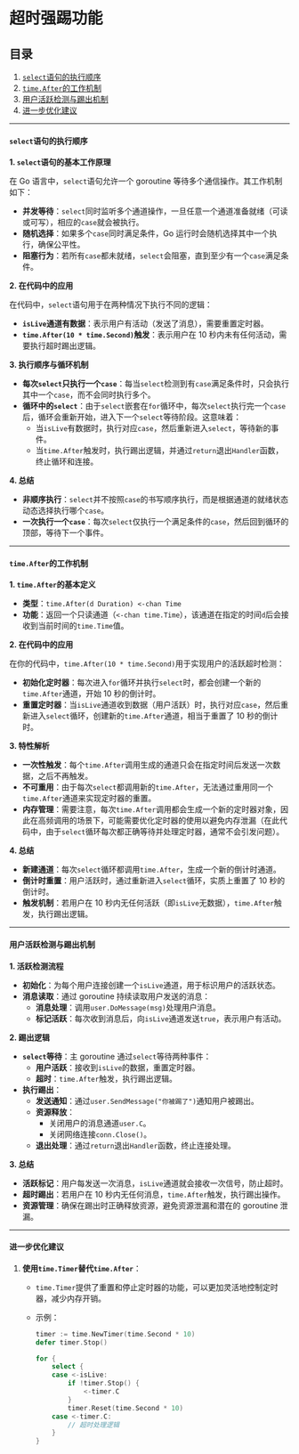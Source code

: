 # 超时强踢功能

## **目录**

1. [`select`语句的执行顺序](#`select`语句的执行顺序)
2. [`time.After`的工作机制](#`time.After`的工作机制)
3. [用户活跃检测与踢出机制](#用户活跃检测与踢出机制)
4. [进一步优化建议](#进一步优化建议)

---

#### **`select`语句的执行顺序**

**1. `select`语句的基本工作原理**

在 Go 语言中，`select`语句允许一个 goroutine 等待多个通信操作。其工作机制如下：

- **并发等待**：`select`同时监听多个通道操作，一旦任意一个通道准备就绪（可读或可写），相应的`case`就会被执行。
- **随机选择**：如果多个`case`同时满足条件，Go 运行时会随机选择其中一个执行，确保公平性。
- **阻塞行为**：若所有`case`都未就绪，`select`会阻塞，直到至少有一个`case`满足条件。

**2. 在代码中的应用**

在代码中，`select`语句用于在两种情况下执行不同的逻辑：

- **`isLive`通道有数据**：表示用户有活动（发送了消息），需要重置定时器。
- **`time.After(10 * time.Second)`触发**：表示用户在 10 秒内未有任何活动，需要执行超时踢出逻辑。

**3. 执行顺序与循环机制**

- **每次`select`只执行一个`case`**：每当`select`检测到有`case`满足条件时，只会执行其中一个`case`，而不会同时执行多个。
- **循环中的`select`**：由于`select`嵌套在`for`循环中，每次`select`执行完一个`case`后，循环会重新开始，进入下一个`select`等待阶段。这意味着：
  - 当`isLive`有数据时，执行对应`case`，然后重新进入`select`，等待新的事件。
  - 当`time.After`触发时，执行踢出逻辑，并通过`return`退出`Handler`函数，终止循环和连接。

**4. 总结**

- **非顺序执行**：`select`并不按照`case`的书写顺序执行，而是根据通道的就绪状态动态选择执行哪个`case`。
- **一次执行一个`case`**：每次`select`仅执行一个满足条件的`case`，然后回到循环的顶部，等待下一个事件。

---

#### **`time.After`的工作机制**

**1. `time.After`的基本定义**

- **类型**：`time.After(d Duration) <-chan Time`
- **功能**：返回一个只读通道（`<-chan time.Time`），该通道在指定的时间`d`后会接收到当前时间的`time.Time`值。

**2. 在代码中的应用**

在你的代码中，`time.After(10 * time.Second)`用于实现用户的活跃超时检测：

- **初始化定时器**：每次进入`for`循环并执行`select`时，都会创建一个新的`time.After`通道，开始 10 秒的倒计时。
- **重置定时器**：当`isLive`通道收到数据（用户活跃）时，执行对应`case`，然后重新进入`select`循环，创建新的`time.After`通道，相当于重置了 10 秒的倒计时。

**3. 特性解析**

- **一次性触发**：每个`time.After`调用生成的通道只会在指定时间后发送一次数据，之后不再触发。
- **不可重用**：由于每次`select`都调用新的`time.After`，无法通过重用同一个`time.After`通道来实现定时器的重置。
- **内存管理**：需要注意，每次`time.After`调用都会生成一个新的定时器对象，因此在高频调用的场景下，可能需要优化定时器的使用以避免内存泄漏（在此代码中，由于`select`循环每次都正确等待并处理定时器，通常不会引发问题）。

**4. 总结**

- **新建通道**：每次`select`循环都调用`time.After`，生成一个新的倒计时通道。
- **倒计时重置**：用户活跃时，通过重新进入`select`循环，实质上重置了 10 秒的倒计时。
- **触发机制**：若用户在 10 秒内无任何活跃（即`isLive`无数据），`time.After`触发，执行踢出逻辑。

---

#### **用户活跃检测与踢出机制**

**1. 活跃检测流程**

- **初始化**：为每个用户连接创建一个`isLive`通道，用于标识用户的活跃状态。
- **消息读取**：通过 goroutine 持续读取用户发送的消息：
  - **消息处理**：调用`user.DoMessage(msg)`处理用户消息。
  - **标记活跃**：每次收到消息后，向`isLive`通道发送`true`，表示用户有活动。

**2. 踢出逻辑**

- **`select`等待**：主 goroutine 通过`select`等待两种事件：
  - **用户活跃**：接收到`isLive`的数据，重置定时器。
  - **超时**：`time.After`触发，执行踢出逻辑。
- **执行踢出**：
  - **发送通知**：通过`user.SendMessage("你被踢了")`通知用户被踢出。
  - **资源释放**：
    - 关闭用户的消息通道`user.C`。
    - 关闭网络连接`conn.Close()`。
  - **退出处理**：通过`return`退出`Handler`函数，终止连接处理。

**3. 总结**

- **活跃标记**：用户每发送一次消息，`isLive`通道就会接收一次信号，防止超时。
- **超时踢出**：若用户在 10 秒内无任何消息，`time.After`触发，执行踢出操作。
- **资源管理**：确保在踢出时正确释放资源，避免资源泄漏和潜在的 goroutine 泄漏。

---

#### **进一步优化建议**

1. **使用`time.Timer`替代`time.After`**：

   - `time.Timer`提供了重置和停止定时器的功能，可以更加灵活地控制定时器，减少内存开销。
   - 示例：

     ```go
     timer := time.NewTimer(time.Second * 10)
     defer timer.Stop()

     for {
         select {
         case <-isLive:
             if !timer.Stop() {
                 <-timer.C
             }
             timer.Reset(time.Second * 10)
         case <-timer.C:
             // 超时处理逻辑
         }
     }
     ```
